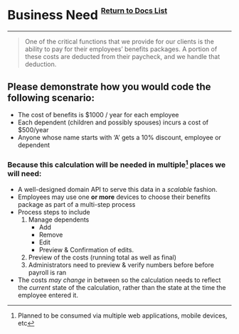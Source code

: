 # Business Need <sup><sup><sub>[Return to Docs List](/readme.md)<sub></sup></sup>

---

> One of the critical functions that we provide for our clients is the ability to pay for their employees’ benefits packages.  A portion of these costs are deducted from their paycheck, and we handle that deduction.

## Please demonstrate how you would code the following scenario:

* The cost of benefits is $1000 / year for each employee
* Each dependent (children and possibly spouses) incurs a cost of $500/year
* Anyone whose name starts with ‘A’ gets a 10% discount, employee or dependent

### Because this calculation will be needed in multiple[^1] places we will need:
* A well-designed domain API to serve this data in a _scalable_ fashion. 
* Employees may use one **or more** devices to choose their benefits package as part of a multi-step process
* Process steps to include
  1. Manage dependents
      * Add
      * Remove
      * Edit
      * Preview & Confirmation of edits.
  1. Preview of the costs (running total as well as final)
  1. Administrators need to preview & verify numbers before before payroll is ran
* The costs _may change_ in between so the calculation needs to reflect the _current_ state of the calculation, rather than the state at the time the employee entered it.

[^1]: Planned to be consumed via multiple web applications, mobile devices, etc 